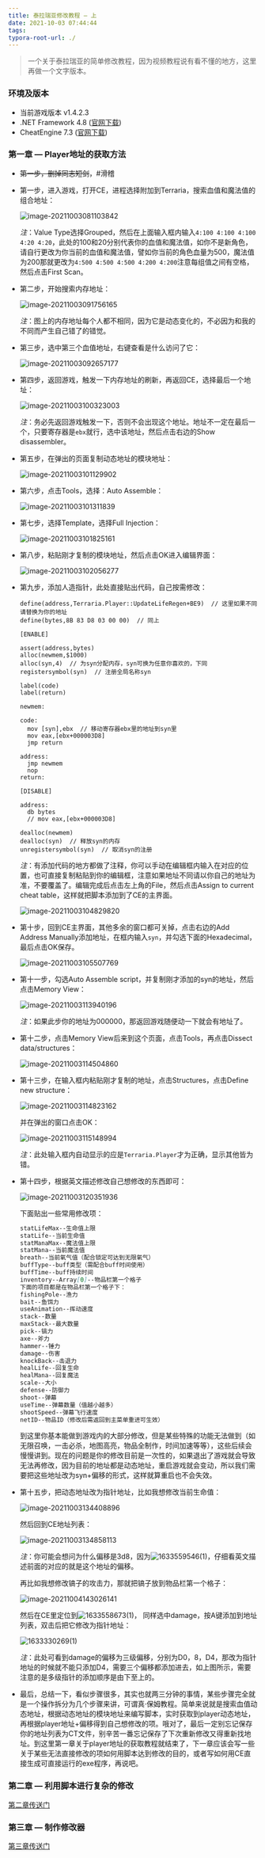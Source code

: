 ```yaml
---
title: 泰拉瑞亚修改教程 — 上
date: 2021-10-03 07:44:44
tags:
typora-root-url: ./
---
```


> 一个关于泰拉瑞亚的简单修改教程，因为视频教程说有看不懂的地方，这里再做一个文字版本。

### 环境及版本

+ 当前游戏版本 v1.4.2.3
+ .NET Framework 4.8 ([官网下载](https://dotnet.microsoft.com/download/dotnet-framework/thank-you/net48-web-installer))
+ CheatEngine 7.3 ([官网下载](https://cheatengine.org/))

### 第一章 — Player地址的获取方法

+ ~~第一步，删掉同志短剑~~，#滑稽

+ 第一步，进入游戏，打开CE，进程选择附加到Terraria，搜索血值和魔法值的组合地址：
  
  ![image-20211003081103842](/../images/%E6%B3%B0%E6%8B%89%E7%91%9E%E4%BA%9A%E4%BF%AE%E6%94%B9%E6%95%99%E7%A8%8B/image-20211003081103842.png)
  
  *注*：Value Type选择Grouped，然后在上面输入框内输入`4:100 4:100 4:100 4:20 4:20`，此处的100和20分别代表你的血值和魔法值，如你不是新角色，请自行更改为你当前的血值和魔法值，譬如你当前的角色血量为500，魔法值为200那就更改为`4:500 4:500 4:500 4:200 4:200`注意每组值之间有空格，然后点击First Scan。

+ 第二步，开始搜索内存地址：
  
  ![image-20211003091756165](/../images/%E6%B3%B0%E6%8B%89%E7%91%9E%E4%BA%9A%E4%BF%AE%E6%94%B9%E6%95%99%E7%A8%8B/image-20211003091756165.png)
  
  *注*：图上的内存地址每个人都不相同，因为它是动态变化的，不必因为和我的不同而产生自己错了的错觉。

+ 第三步，选中第三个血值地址，右键查看是什么访问了它：
  
  ![image-20211003092657177](/../images/%E6%B3%B0%E6%8B%89%E7%91%9E%E4%BA%9A%E4%BF%AE%E6%94%B9%E6%95%99%E7%A8%8B/image-20211003092657177.png)

+ 第四步，返回游戏，触发一下内存地址的刷新，再返回CE，选择最后一个地址：
  
  ![image-20211003100323003](/../images/%E6%B3%B0%E6%8B%89%E7%91%9E%E4%BA%9A%E4%BF%AE%E6%94%B9%E6%95%99%E7%A8%8B/image-20211003100323003.png)
  
  *注*：务必先返回游戏触发一下，否则不会出现这个地址。地址不一定在最后一个，只要寄存器是`ebx`就行，选中该地址，然后点击右边的Show disassembler。

+ 第五步，在弹出的页面复制动态地址的模块地址：
  
  ![image-20211003101129902](/../images/%E6%B3%B0%E6%8B%89%E7%91%9E%E4%BA%9A%E4%BF%AE%E6%94%B9%E6%95%99%E7%A8%8B/image-20211003101129902.png)

+ 第六步，点击Tools，选择：Auto Assemble：
  
  ![image-20211003101311839](/../images/%E6%B3%B0%E6%8B%89%E7%91%9E%E4%BA%9A%E4%BF%AE%E6%94%B9%E6%95%99%E7%A8%8B/image-20211003101311839.png)

+ 第七步，选择Template，选择Full Injection：
  
  ![image-20211003101825161](/../images/%E6%B3%B0%E6%8B%89%E7%91%9E%E4%BA%9A%E4%BF%AE%E6%94%B9%E6%95%99%E7%A8%8B/image-20211003101825161.png)

+ 第八步，粘贴刚才复制的模块地址，然后点击OK进入编辑界面：
  
  ![image-20211003102056277](/../images/%E6%B3%B0%E6%8B%89%E7%91%9E%E4%BA%9A%E4%BF%AE%E6%94%B9%E6%95%99%E7%A8%8B/image-20211003102056277.png)

+ 第九步，添加人造指针，此处直接贴出代码，自己按需修改：
  
  ```x86asm
  define(address,Terraria.Player::UpdateLifeRegen+BE9)  // 这里如果不同请替换为你的地址
  define(bytes,8B 83 D8 03 00 00)  // 同上
  
  [ENABLE]
  
  assert(address,bytes)
  alloc(newmem,$1000)
  alloc(syn,4)  // 为syn分配内存，syn可换为任意你喜欢的，下同
  registersymbol(syn)  // 注册全局名称syn
  
  label(code)
  label(return)
  
  newmem:
  
  code:
    mov [syn],ebx  // 移动寄存器ebx里的地址到syn里
    mov eax,[ebx+000003D8]
    jmp return
  
  address:
    jmp newmem
    nop
  return:
  
  [DISABLE]
  
  address:
    db bytes
    // mov eax,[ebx+000003D8]
  
  dealloc(newmem)
  dealloc(syn)  // 释放syn的内存
  unregistersymbol(syn)  // 取消syn的注册
  ```
  
  *注*：有添加代码的地方都做了注释，你可以手动在编辑框内输入在对应的位置，也可直接复制粘贴到你的编辑框，注意如果地址不同请以你自己的地址为准，不要覆盖了。编辑完成后点击左上角的File，然后点击Assign to current cheat table，这样就把脚本添加到了CE的主界面。
  
  ![image-20211003104829820](/../images/%E6%B3%B0%E6%8B%89%E7%91%9E%E4%BA%9A%E4%BF%AE%E6%94%B9%E6%95%99%E7%A8%8B/image-20211003104829820.png)

+ 第十步，回到CE主界面，其他多余的窗口都可关掉，点击右边的Add Address Manually添加地址，在框内输入`syn`，并勾选下面的Hexadecimal，最后点击OK保存。
  
  ![image-20211003105507769](/../images/%E6%B3%B0%E6%8B%89%E7%91%9E%E4%BA%9A%E4%BF%AE%E6%94%B9%E6%95%99%E7%A8%8B/image-20211003105507769.png)

+ 第十一步，勾选Auto Assemble script，并复制刚才添加的syn的地址，然后点击Memory View：
  
  ![image-20211003113940196](/../images/%E6%B3%B0%E6%8B%89%E7%91%9E%E4%BA%9A%E4%BF%AE%E6%94%B9%E6%95%99%E7%A8%8B/image-20211003113940196.png)
  
  *注*：如果此步你的地址为000000，那返回游戏随便动一下就会有地址了。

+ 第十二步，点击Memory View后来到这个页面，点击Tools，再点击Dissect data/structures：
  
  ![image-20211003114504860](/../images/%E6%B3%B0%E6%8B%89%E7%91%9E%E4%BA%9A%E4%BF%AE%E6%94%B9%E6%95%99%E7%A8%8B/image-20211003114504860.png)

+ 第十三步，在输入框内粘贴刚才复制的地址，点击Structures，点击Define new structure：
  
  ![image-20211003114823162](/../images/%E6%B3%B0%E6%8B%89%E7%91%9E%E4%BA%9A%E4%BF%AE%E6%94%B9%E6%95%99%E7%A8%8B/image-20211003114823162.png)
  
  并在弹出的窗口点击OK：
  
  ![image-20211003115148994](/../images/%E6%B3%B0%E6%8B%89%E7%91%9E%E4%BA%9A%E4%BF%AE%E6%94%B9%E6%95%99%E7%A8%8B/image-20211003115148994.png)
  
  *注*：此处输入框内自动显示的应是`Terraria.Player`才为正确，显示其他皆为错。

+ 第十四步，根据英文描述修改自己想修改的东西即可：
  
  ![image-20211003120351936](/../images/%E6%B3%B0%E6%8B%89%E7%91%9E%E4%BA%9A%E4%BF%AE%E6%94%B9%E6%95%99%E7%A8%8B/image-20211003120351936.png)
  
  下面贴出一些常用修改项：
  
  ```markdown
  statLifeMax--生命值上限
  statLife--当前生命值
  statManaMax--魔法值上限
  statMana--当前魔法值
  breath--当前氧气值（配合锁定可达到无限氧气）
  buffType--buff类型（需配合buff时间使用）
  buffTime--buff持续时间
  inventory--Array[0]--物品栏第一个格子
  下面的项目都是在物品栏第一个格子下：
  fishingPole--渔力
  bait--鱼饵力
  useAnimation--挥动速度
  stack--数量
  maxStack--最大数量
  pick--镐力
  axe--斧力
  hammer--锤力
  damage--伤害
  knockBack--击退力
  healLife--回复生命
  healMana--回复魔法
  scale--大小
  defense--防御力
  shoot--弹幕
  useTime--弹幕数量（值越小越多）
  shootSpeed--弹幕飞行速度
  netID--物品ID（修改后需返回到主菜单重进可生效）
  ```
  
  到这里你基本能做到游戏内的大部分修改，但是某些特殊的功能无法做到（如无限召唤，一击必杀，地图高亮，物品全制作，时间加速等等），这些后续会慢慢讲到。现在的问题是你的修改目前是一次性的，如果退出了游戏就会导致无法再修改，因为目前的地址都是动态地址，重启游戏就会变动，所以我们需要把这些地址改为syn+偏移的形式，这样就算重启也不会失效。

+ 第十五步，把动态地址改为指针地址，比如我想修改当前生命值：
  
  ![image-20211003134408896](/../images/%E6%B3%B0%E6%8B%89%E7%91%9E%E4%BA%9A%E4%BF%AE%E6%94%B9%E6%95%99%E7%A8%8B/image-20211003134408896.png)
  
  然后回到CE地址列表：
  
  ![image-20211003134858113](/../images/%E6%B3%B0%E6%8B%89%E7%91%9E%E4%BA%9A%E4%BF%AE%E6%94%B9%E6%95%99%E7%A8%8B/image-20211003134858113.png)
  
  *注*：你可能会想问为什么偏移是3d8，因为![1633559546(1)](/../images/%E6%B3%B0%E6%8B%89%E7%91%9E%E4%BA%9A%E4%BF%AE%E6%94%B9%E6%95%99%E7%A8%8B/1633559546(1).png)，仔细看英文描述前面的对应的就是这个地址的偏移。
  
  再比如我想修改镐子的攻击力，那就把镐子放到物品栏第一个格子：
  
  ![image-20211004143026141](/../images/%E6%B3%B0%E6%8B%89%E7%91%9E%E4%BA%9A%E4%BF%AE%E6%94%B9%E6%95%99%E7%A8%8B/image-20211004143026141.png)
  
  然后在CE里定位到![1633558673(1)](/../images/%E6%B3%B0%E6%8B%89%E7%91%9E%E4%BA%9A%E4%BF%AE%E6%94%B9%E6%95%99%E7%A8%8B/1633558673(1).png)， 同样选中damage，按A键添加到地址列表，双击后把它修改为指针地址：
  
  ![1633330269(1)](/../images/%E6%B3%B0%E6%8B%89%E7%91%9E%E4%BA%9A%E4%BF%AE%E6%94%B9%E6%95%99%E7%A8%8B/1633330269(1).png)
  
  *注*：此处可看到damage的偏移为三级偏移，分别为D0，8，D4，那改为指针地址的时候就不能只添加D4，需要三个偏移都添加进去，如上图所示，需要注意的是多级指针的添加顺序是由下至上的。

+ 最后，总结一下，看似步骤很多，其实也就两三分钟的事情，某些步骤完全就是一个操作拆分为几个步骤来讲，可谓真·保姆教程。简单来说就是搜索血值动态地址，根据动态地址的模块地址来编写脚本，实时获取到player动态地址，再根据player地址+偏移得到自己想修改的项。哦对了，最后一定别忘记保存你的地址列表为CT文件，别辛苦一番忘记保存了下次重新修改又得重新找地址。到这里第一章关于player地址的获取教程就结束了，下一章应该会写一些关于某些无法直接修改的项如何用脚本达到修改的目的，或者写如何用CE直接生成可直接运行的exe程序，再说吧。

### 第二章 — 利用脚本进行复杂的修改

[第二章传送门](https://sysy.su/2022/02/17/%E6%B3%B0%E6%8B%89%E7%91%9E%E4%BA%9A%E4%BF%AE%E6%94%B9%E6%95%99%E7%A8%8B%20%E2%80%94%20%E4%B8%AD/)

### 第三章 — 制作修改器

[第三章传送门](https://sysy.su/2022/02/24/%E6%B3%B0%E6%8B%89%E7%91%9E%E4%BA%9A%E4%BF%AE%E6%94%B9%E6%95%99%E7%A8%8B%20%E2%80%94%20%E4%B8%8B/)
